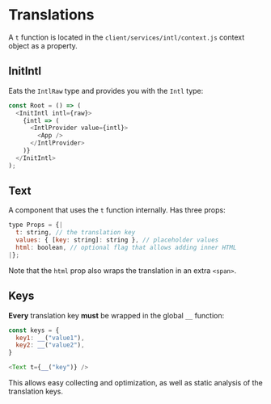 # Translations

A `t` function is located in the `client/services/intl/context.js` context object as a property.

## InitIntl

Eats the `IntlRaw` type and provides you with the `Intl` type:

```js
const Root = () => (
  <InitIntl intl={raw}>
    {intl => (
      <IntlProvider value={intl}>
        <App />
      </IntlProvider>
    )}
  </InitIntl>
);
```

## Text

A component that uses the `t` function internally. Has three props:

```js
type Props = {|
  t: string, // the translation key
  values: { [key: string]: string }, // placeholder values
  html: boolean, // optional flag that allows adding inner HTML
|};
```

Note that the `html` prop also wraps the translation in an extra `<span>`.

## Keys

**Every** translation key **must** be wrapped in the global `__` function:

```js
const keys = {
  key1: __("value1"),
  key2: __("value2"),
}

<Text t={__("key")} />
```

This allows easy collecting and optimization, as well as static analysis of the translation keys.
